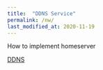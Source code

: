 ```yaml
---
title:  "DDNS Service"
permalink: /nw/
last_modified_at: 2020-11-19
---
```


How to implement homeserver <br/>

[DDNS](https://blog.hangadac.com/2017/07/22/%ED%99%88%EC%84%9C%EB%B2%84-%EA%B5%AC%EC%B6%95%EA%B8%B0-ddns-%EC%84%A4%EC%A0%95%ED%95%98%EA%B8%B0/)
